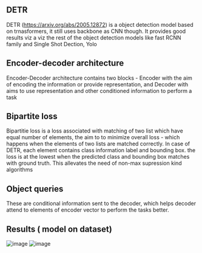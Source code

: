 DETR
-------
DETR (https://arxiv.org/abs/2005.12872) is a object detection model based on trnasformers, it still uses backbone as CNN though. It provides good results viz a viz the rest of the object detection models like fast RCNN family and Single Shot Dection, Yolo

Encoder-decoder architecture
----------------------------
Encoder-Decoder architecture contains two blocks - Encoder with the aim of encoding the information or provide representation, and Decoder with aims to use representation and other conditioned information to perform a task

Bipartite loss
--------------
Bipartitie loss is a loss associated with matching of two list which have equal number of elements, the aim to to minimize overall loss - which happens when the elements of two lists are matched correctly.
In case of DETR, each element contains class information label and bounding box. the loss is at the lowest when the predicted class and bounding box matches with ground truth. This allevates the need of non-max supression kind algorithms


Object queries
---------------
These are conditional information sent to the decoder, which helps decoder attend to elements of encoder vector to perform the tasks better.


Results ( model on dataset)
-------------------------
![image](https://user-images.githubusercontent.com/10797988/150816809-dba05bcc-6d4b-4a34-99ea-f61070376bf3.png)
![image](https://user-images.githubusercontent.com/10797988/150816829-679dd185-1971-4d21-893d-f2676efd13dc.png)


